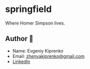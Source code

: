 # springfield
Where Homer Simpson lives.


## Author :panda_face:

- Name: Evgeniy Kiprenko
- Email: zhenyakiprenko@gmail.com
- [LinkedIn](https://www.linkedin.com/in/kiprenko/)
